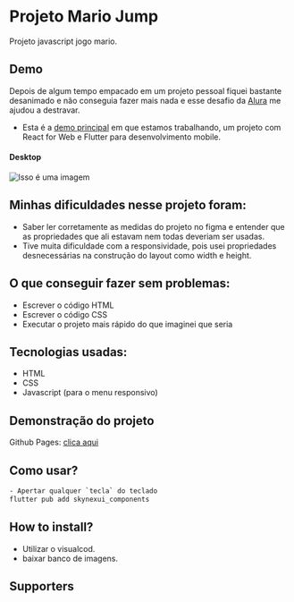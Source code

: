 # Projeto Mario Jump
Projeto javascript jogo mario.

## Demo

Depois de algum tempo empacado em um projeto pessoal fiquei bastante desanimado e não conseguia fazer mais nada e esse desafio da [Alura](https://www.alura.com.br/) me ajudou a destravar.

- Esta é a [demo principal](*"https://github.com/jonathanmesquita/Projeto_mario-jump"*) em que estamos trabalhando, um projeto com React for Web e Flutter para desenvolvimento mobile.

#### Desktop

![Isso é uma imagem](https://j.gifs.com/pZ64Ly.gif)


## Minhas dificuldades nesse projeto foram:

- Saber ler corretamente as medidas do projeto no figma e entender que as propriedades que ali estavam nem todas deveriam ser usadas.
- Tive muita dificuldade com a responsividade, pois usei propriedades desnecessárias na construção do layout como width e height.

## O que conseguir fazer sem problemas:

- Escrever o código HTML
- Escrever o código CSS
- Executar o projeto mais rápido do que imaginei que seria


## Tecnologias usadas:

- HTML
- CSS
- Javascript (para o menu responsivo)

## Demonstração  do projeto

Github Pages: [clica aqui](https://jacksonadh.github.io/Alura7DaysOfCodeHtml/)


##  Como usar?

```sh
- Apertar qualquer `tecla` do teclado
flutter pub add skynexui_components
```

## How to install?
- Utilizar o visualcod.
- baixar banco de imagens.

## Supporters
